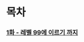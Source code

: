 # 목차
### [1화 - 레벨 99에 이르기 까지](https://translatedlibrary.github.io/Translated-Library/%EC%95%85%EC%97%AD%20%EC%98%81%EC%95%A0%20%EB%A0%88%EB%B2%A8%2099/%EC%A0%9C%201%EC%9E%A5/1화)
